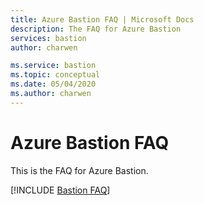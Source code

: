 ```yaml
---
title: Azure Bastion FAQ | Microsoft Docs
description: The FAQ for Azure Bastion
services: bastion
author: charwen

ms.service: bastion
ms.topic: conceptual
ms.date: 05/04/2020
ms.author: charwen
---
```

# Azure Bastion FAQ

This is the FAQ for Azure Bastion.

[!INCLUDE [Bastion FAQ](../../includes/bastion-faq-include.md)]